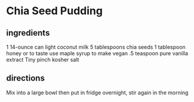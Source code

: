 # Chia Seed Pudding

## ingredients

1 14-ounce can light coconut milk
5 tablespoons chia seeds
1 tablespoon honey or to taste use maple syrup to make vegan
.5 teaspoon pure vanilla extract
Tiny pinch kosher salt

## directions

Mix into a large bowl then put in fridge overnight, stir again in the morning
